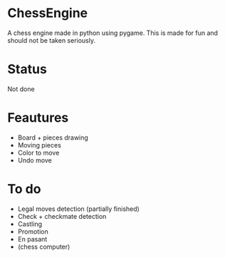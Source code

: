 # ChessEngine
A chess engine made in python using pygame. This is made for fun and should not be taken seriously.

# Status
Not done

# Feautures
- Board + pieces drawing
- Moving pieces
- Color to move
- Undo move

# To do
- Legal moves detection (partially finished)
- Check + checkmate detection
- Castling
- Promotion
- En pasant
- (chess computer)

